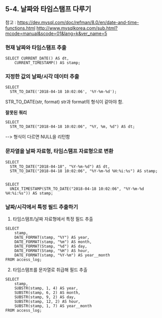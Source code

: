 ## 5-4. 날짜와 타임스탬프 다루기

참고 : https://dev.mysql.com/doc/refman/8.0/en/date-and-time-functions.html
http://www.mysqlkorea.com/sub.html?mcode=manual&scode=01&lang=k&ver_name=5


### 현재 날짜와 타임스탬프 추출

```
SELECT CURRENT_DATE() AS dt,
	CURRENT_TIMESTAMP() AS stamp;
```

### 지정한 값의 날짜/시각 데이터 추출

```
SELECT
  STR_TO_DATE('2018-04-18 10:02:06', '%Y-%m-%d');
```

STR_TO_DATE(str, format)
str과 format의 형식이 같아야 함.

__잘못된 쿼리__
```
SELECT
  STR_TO_DATE("2018-04-18 10:02:06", "%Y, %m, %d") AS dt;
```
--> 형식이 다르면 NULL을 리턴함


### 문자열을 날짜 자료형, 타임스탬프 자료형으로 변환
```
SELECT
  STR_TO_DATE("2018-04-18", "%Y-%m-%d") AS dt,
  STR_TO_DATE("2018-04-18 10:02:06", "%Y-%m-%d %H:%i:%s") AS stamp;


SELECT
  UNIX_TIMESTAMP(STR_TO_DATE("2018-04-18 10:02:06", "%Y-%m-%d %H:%i:%s")) AS stamp;
```

### 날짜/시각에서 특정 필드 추출하기

1) 타임스탬프/날짜 자료형에서 특정 필드 추출
```
SELECT
	stamp,
	DATE_FORMAT(stamp, "%Y") AS year,
    DATE_FORMAT(stamp, "%m") AS month,
    DATE_FORMAT(Stamp, "%d") AS day,
    DATE_FORMAT(Stamp, "%H") AS hour,
    DATE_FORMAT(stamp, "%Y-%m") AS year__month
FROM access_log;
```



2) 타임스탬프를 문자열로 취급해 필드 추출
```
SELECT
	stamp,
    SUBSTR(stamp, 1, 4) AS year,
    SUBSTR(stamp, 6, 2) AS month,
    SUBSTR(stamp, 9, 2) AS day,
    SUBSTR(stamp, 12, 2) AS hour,
    SUBSTR(stamp, 1, 7) AS year__month
FROM access_log;
```
